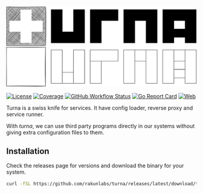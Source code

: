 ![turna](_documents/docs/public/assets/turna.svg#gh-light-mode-only)
![turna](_documents/docs/public/assets/turna_light.svg#gh-dark-mode-only)

[![License](https://img.shields.io/github/license/worldline-go/turna?color=blue&style=flat-square)](https://raw.githubusercontent.com/worldline-go/turna/main/LICENSE)
[![Coverage](https://img.shields.io/sonar/coverage/worldline-go_turna?logo=sonarcloud&server=https%3A%2F%2Fsonarcloud.io&style=flat-square)](https://sonarcloud.io/summary/overall?id=worldline-go_turna)
[![GitHub Workflow Status](https://img.shields.io/github/actions/workflow/status/worldline-go/turna/test.yml?branch=main&logo=github&style=flat-square&label=ci)](https://github.com/rakunlabs/turna/actions)
[![Go Report Card](https://goreportcard.com/badge/github.com/rakunlabs/turna?style=flat-square)](https://goreportcard.com/report/github.com/rakunlabs/turna)
[![Web](https://img.shields.io/badge/web-document-blueviolet?style=flat-square)](https://worldline-go.github.io/turna/)

Turna is a swiss knife for services. It have config loader, reverse proxy and service runner.

With _turna_, we can use third party programs directly in our systems without giving extra configuration files to them.

## Installation

Check the releases page for versions and download the binary for your system.

```sh
curl -fSL https://github.com/rakunlabs/turna/releases/latest/download/turna_Linux_x86_64.tar.gz | tar -xz --overwrite -C ~/bin/ turna
```
